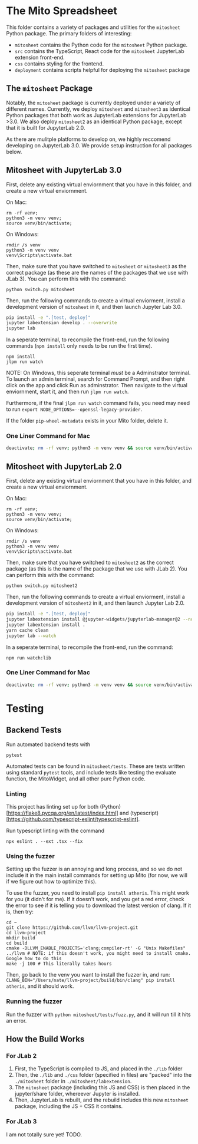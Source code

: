 # The Mito Spreadsheet

This folder contains a variety of packages and utilities for the `mitosheet` Python package. The primary folders of interesting:
- `mitosheet` contains the Python code for the `mitosheet` Python package. 
- `src` contains the TypeScript, React code for the `mitosheet` JupyterLab extension front-end.
- `css` contains styling for the frontend.
- `deployment` contains scripts helpful for deploying the `mitosheet` package

## The `mitosheet` Package

Notably, the `mitosheet` package is currently deployed under a variety of different names. Currently, we deploy `mitosheet` and `mitosheet3` as identical Python packages that both work as JupyterLab extensions for JupyterLab >3.0. We also deploy `mitosheet2` as an identical Python package, except that it is built for JupyterLab 2.0. 

As there are mulitple platforms to develop on, we highly reccomend developing on JupyterLab 3.0. We provide setup instruction for all packages below.

## Mitosheet with JupyterLab 3.0

First, delete any existing virtual enviornment that you have in this folder, and create a new virtual enviornment. 

On Mac:
```
rm -rf venv;
python3 -m venv venv;
source venv/bin/activate;
```

On Windows:
```
rmdir /s venv
python3 -m venv venv
venv\Scripts\activate.bat
```

Then, make sure that you have switched to `mitosheet` or `mitosheet3` as the correct package (as these are the names of the packages that we use with JLab 3). You can perform this with the command:
```
python switch.py mitosheet
```

Then, run the following commands to create a virtual enviorment, install a development version of `mitosheet` in it, and then launch Jupyter Lab 3.0.
```bash
pip install -e ".[test, deploy]"
jupyter labextension develop . --overwrite
jupyter lab
```

In a seperate terminal, to recompile the front-end, run the following commands (`npm install` only needs to be run the first time).
```
npm install
jlpm run watch
```

NOTE: On Windows, this seperate terminal _must_ be a Adminstrator terminal. To launch an admin terminal, search for Command Prompt, and then right click on the app and click Run as adminstrator. Then navigate to the virtual enviornment, start it, and then run `jlpm run watch`. 

Furthermore, if the final `jlpm run watch` command fails, you need may need to run `export NODE_OPTIONS=--openssl-legacy-provider`. 

If the folder `pip-wheel-metadata` exists in your Mito folder, delete it. 

### One Liner Command for Mac
```bash
deactivate; rm -rf venv; python3 -m venv venv && source venv/bin/activate && python switch.py mitosheet && pip install -e ".[test, deploy]" && jupyter labextension develop . --overwrite && jupyter lab
```

## Mitosheet with JupyterLab 2.0

First, delete any existing virtual enviornment that you have in this folder, and create a new virtual enviornment.

On Mac:
```
rm -rf venv;
python3 -m venv venv;
source venv/bin/activate;
```

On Windows:
```
rmdir /s venv
python3 -m venv venv
venv\Scripts\activate.bat
```

Then, make sure that you have switched to `mitosheet2` as the correct package (as this is the name of the package that we use with JLab 2). You can perform this with the command:
```
python switch.py mitosheet2
```

Then, run the following commands to create a virtual enviorment, install a development version of `mitosheet2` in it, and then launch Jupyter Lab 2.0.
```bash
pip install -e ".[test, deploy]"
jupyter labextension install @jupyter-widgets/jupyterlab-manager@2 --no-build
jupyter labextension install .
yarn cache clean
jupyter lab --watch
```

In a seperate terminal, to recompile the front-end, run the command:
```
npm run watch:lib
```

### One Liner Command for Mac
```bash
deactivate; rm -rf venv; python3 -m venv venv && source venv/bin/activate && python switch.py mitosheet2 && pip install -e ".[test, deploy]" && jupyter labextension install @jupyter-widgets/jupyterlab-manager@2 --no-build && jupyter labextension install . && yarn cache clean && jupyter lab --watch
```

# Testing

## Backend Tests

Run automated backend tests with
```
pytest
```
Automated tests can be found in  `mitosheet/tests`. These are tests written using standard `pytest` tools, and include tests like testing the evaluate function, the MitoWidget, and all other pure Python code. 


### Linting

This project has linting set up for both (Python)[https://flake8.pycqa.org/en/latest/index.html] and (typescript)[https://github.com/typescript-eslint/typescript-eslint]. 

Run typescript linting with the command 
```
npx eslint . --ext .tsx --fix
```

### Using the fuzzer

Setting up the fuzzer is an annoying and long process, and so we do not include it in the main install commands for setting up Mito (for now, we will if we figure out how to optimize this). 

To use the fuzzer, you need to install `pip install atheris`. This might work for you (it didn't for me). If it doesn't work, and you get a red error, check the error to see if it is telling you to download the latest version of clang. If it is, then try:

```
cd ~
git clone https://github.com/llvm/llvm-project.git
cd llvm-project
mkdir build
cd build
cmake -DLLVM_ENABLE_PROJECTS='clang;compiler-rt' -G "Unix Makefiles" ../llvm # NOTE: if this doesn't work, you might need to install cmake. Google how to do this
make -j 100 # This literally takes hours
```
Then, go back to the venv you want to install the fuzzer in, and run: `CLANG_BIN="/Users/nate/llvm-project/build/bin/clang" pip install atheris`, and it should work. 

### Running the fuzzer

Run the fuzzer with 
`python mitosheet/tests/fuzz.py`, and it will run till it hits an error.


## How the Build Works

### For JLab 2

1. First, the TypeScript is compiled to JS, and placed in the `./lib` folder
2. Then, the `./lib` and `./css` folder (specified in files) are "packed" into the `./mitosheet` folder in `./mitosheet/labextension`.
3. The `mitosheet` package (including this JS and CSS) is then placed in the jupyter/share folder, whereever Jupyter is installed.
4. Then, JupyterLab is rebuilt, and the rebuild includes this new `mitosheet` package, including the JS + CSS it contains.

### For JLab 3

I am not totally sure yet! TODO.